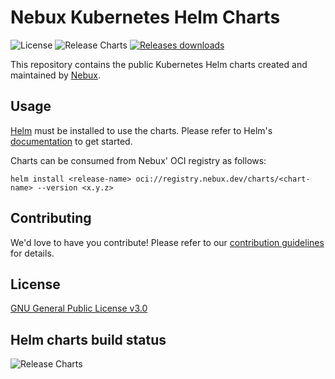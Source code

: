 # Nebux Kubernetes Helm Charts

![License](https://img.shields.io/github/license/NebuxCloud/helm-charts) ![Release Charts](https://github.com/NebuxCloud/helm-charts/actions/workflows/release.yml/badge.svg?branch=main) [![Releases downloads](https://img.shields.io/github/downloads/NebuxCloud/helm-charts/total.svg)](https://github.com/NebuxCloud/helm-charts/releases)

This repository contains the public Kubernetes Helm charts created and maintained by [Nebux](https://nebux.cloud).

## Usage

[Helm](https://helm.sh) must be installed to use the charts.
Please refer to Helm's [documentation](https://helm.sh/docs/) to get started.

Charts can be consumed from Nebux' OCI registry as follows:

```console
helm install <release-name> oci://registry.nebux.dev/charts/<chart-name> --version <x.y.z>
```

## Contributing

We'd love to have you contribute! Please refer to our [contribution guidelines](contributing.md) for details.

## License

[GNU General Public License v3.0](license.md)

## Helm charts build status

![Release Charts](https://github.com/NebuxCloud/helm-charts/actions/workflows/release.yaml/badge.svg?branch=main)

